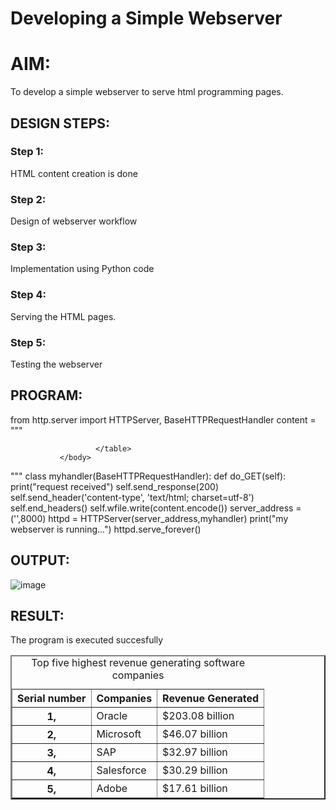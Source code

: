 # Developing a Simple Webserver

# AIM:

To develop a simple webserver to serve html programming pages.

## DESIGN STEPS:

### Step 1:

HTML content creation is done

### Step 2:

Design of webserver workflow

### Step 3:

Implementation using Python code

### Step 4:

Serving the HTML pages.

### Step 5:

Testing the webserver

## PROGRAM:

from http.server import HTTPServer, BaseHTTPRequestHandler
content = """
<html>
       <title>Software Company </title>
       <body>
               <table border="2" cellspacing="10" cellpadding="6">
                       <caption> Top five highest revenue generating software companies </caption>
                       <tr> 
                              <th> Serial number </th>
                              <th> Companies </th>
                              <th> Revenue Generated </th>
                       </tr>
                       <tr>
                              <th> 1, </th>
                              <td> Oracle </td>
                              <td> $203.08 billion </td>
                       </tr>
                       <tr> 
                              <th> 2, </th>
                              <td> Microsoft </td>
                              <td> $46.07 billion </td>
                       </tr>
                       <tr>
                              <th> 3, </th>
                              <td> SAP </td>
                              <td> $32.97 billion </td>
                       </tr>
                       <tr>
                              <th> 4, </th>
                              <td> Salesforce </td>
                              <td> $30.29 billion </td>
                       </tr>
                       <tr>
                              <th> 5, </th>
                              <td> Adobe </td>
                              <td> $17.61 billion </td>
                       </tr>

                       </table>
               </body>
</html>
"""
class myhandler(BaseHTTPRequestHandler):
    def do_GET(self):
        print("request received")
        self.send_response(200)
        self.send_header('content-type', 'text/html; charset=utf-8')
        self.end_headers()
        self.wfile.write(content.encode())
server_address = ('',8000)
httpd = HTTPServer(server_address,myhandler)
print("my webserver is running...")
httpd.serve_forever()


## OUTPUT:
![image](https://github.com/Vinishofficial/webserver/assets/146931793/c61459ba-45e9-4d2b-9a0a-ba8295c0034d)

## RESULT:
The program is executed succesfully
